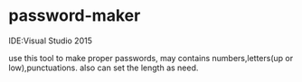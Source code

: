 # password-maker

IDE:Visual Studio 2015

use this tool to make proper passwords, may contains numbers,letters(up or low),punctuations. also can set the length as need.